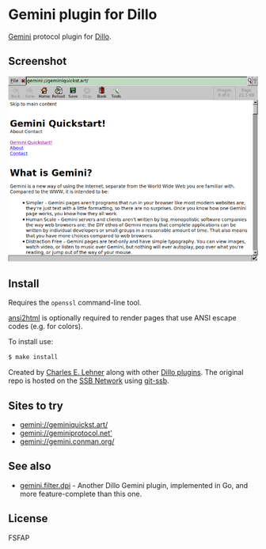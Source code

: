# Gemini plugin for Dillo

[Gemini][] protocol plugin for [Dillo][].

## Screenshot

![Dillo loading gemini://geminiquickst.art/](screenshot.png)

## Install

Requires the `openssl` command-line tool.

[ansi2html](https://pypi.org/project/ansi2html/) is optionally required to render pages that use ANSI escape codes (e.g. for colors).

To install use:

```sh
$ make install
```

Created by [Charles E. Lehner](https://celehner.com/) along with other
[Dillo plugins](https://celehner.com/projects.html#dillo-plugins).
The original repo is hosted on the [SSB Network][SSB] using [git-ssb][].

## Sites to try

- <gemini://geminiquickst.art/>
- <gemini://geminiprotocol.net'>
- <gemini://gemini.conman.org/>

## See also

- [gemini.filter.dpi](https://github.com/boomlinde/gemini.filter.dpi) - Another
  Dillo Gemini plugin, implemented in Go, and more feature-complete than this
  one.

[Gemini]: https://en.wikipedia.org/wiki/Gemini_(protocol)
[Dillo]: https://dillo-browser.github.io/
[git-ssb]: %n92DiQh7ietE+R+X/I403LQoyf2DtR3WQfCkDKlheQU=.sha256
[SSB]: https://www.scuttlebutt.nz/

## License

FSFAP
